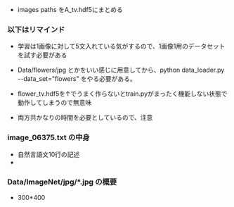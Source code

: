 * images paths をA_tv.hdf5にまとめる


### 以下はリマインド
* 学習は1画像に対して5文入れている気がするので、1画像1用のデータセットを試す必要がある

* Data/flowers/jpg とかをいい感じに用意してから、python data_loader.py --data_set="flowers"
  をやる必要がある。
* flower_tv.hdf5を↑でうまく作らないとtrain.pyがまったく機能しない状態で動作してしまうので無意味
* 両方共かなりの時間を必要としているので、注意

### image_06375.txt の中身
* 自然言語文10行の記述
* 

### Data/ImageNet/jpg/*.jpg の概要
* 300*400

